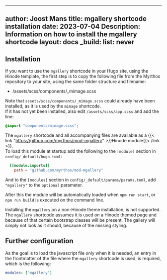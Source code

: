 <!-- cSpell:ignore Joost mgallery shortcode hinode shortcodes mimage lightbox frontmatter -->
<!-- markdownlint-disable MD003 MD022 MD041 -->
---
author: Joost Mans
title: mgallery shortcode installation
date: 2023-07-04
Description: Information on how to install the mgallery shortcode
layout: docs
_build:
  list: never
---
<!-- markdownlint-enable MD022 MD041 -->
## Installation

If you want to use the `mgallery` shortcode in your Hugo site, using the Hinode template, the first step is to copy the following file from the Myrthos repository to your site, using the same folder structure and filename:

- /assets/scss/components/_mimage.scss

Note that `assets/scss/components/_mimage.scss` could already have been installed, as it is used by the `mimage` shortcode.  
If it has not yet been installed, also edit `/assets/scss/app.scss` and add the line:

```scss
@import "components/mimage.scss";
```

The `mgallery` shortcode and all accompanying files are available as a {{< link "https://github.com/myrthos/mod-mgallery" >}}Hinode module{{< /link >}}.  
To load this module at startup add the following to the `[module]` section in `config/_default/hugo.toml`:

```toml
  [[module.imports]]
    path = "github.com/myrthos/mod-mgallery"
```

And to the `[modules]` section in `config/_default/params/params.toml`, add `"mgallery"` to the `optional` parameter.

After this the module will be automatically loaded when `npm run start`, or `npm run build` is executed on the command line.

Installing the `mgallery` on a non-Hinode theme installation, is not supported. The `mgallery` shortcode assumes it is used on a Hinode themed page and because of that certain bootstrap classes will be present. The gallery will simply not look as it should, because of the missing styling.

## Further configuration

As the goal is to load the javascript file only when it is needed, an entry in the frontmatter of the file where the `mgallery` shortcode is used, is required, which is the following:

```yaml
modules: ["mgallery"]
```
